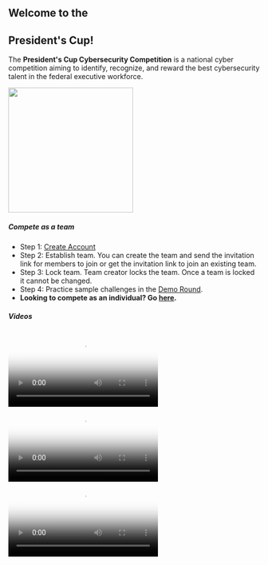 <div class="text-center">
      <div class="card p-0">
            <div class="card-body py-0">
                <div class="row">
                    <div class="col text-left">
                        <h2 class="text-uppercase pt-4">Welcome to the</h3>
                        <h2><strong class="text-uppercase">President's Cup!</strong></h3>
                        <p class="lead">The <strong>President's Cup Cybersecurity Competition</strong> is a national cyber competition aiming to identify, recognize, and reward the best cybersecurity talent in the federal executive workforce.</p>
                    </div>
                    <div class="col px-0">
                        <img height="250px" src="https://files.presidentscup.us/img/pc_eagle_glitch.gif" />
                    </div>
                </div>
            </div>
        </div>
</div>
<div class="row">
    <div class="col-12 col-lg-6">
    <h5><strong>Compete as a team</strong></h5>
    <ul class="list-unstyled">
        <li class="pb-2">Step 1: <a href="https://id.presidentscup.us/account/register?returnUrl=https%3A%2F%2Fteam.presidentscup.us" class="btn btn-md btn-success-alt text-uppercase m-2">Create Account</a></li>
        <li class="pb-2">Step 2: Establish team. You can create the team and send the invitation link for members to join or get the invitation link to join an existing team.</li>
        <li class="pb-2">Step 3: Lock team. Team creator locks the team. Once a team is locked it cannot be changed.</li>
        <li class="pb-2">Step 4: Practice sample challenges in the <a href="https://team.presidentscup.us/home/board">Demo Round</a>.</li>
        <li><strong>Looking to compete as an individual? Go <a href="https://solo.presidentscup.us">here</a>.</strong></li>
    </ul>
    </div>
    <div class="col-12 col-lg-6">
      <h5><strong>Videos</strong></h5>
              <div class="embed-responsive embed-responsive-16by9 mb-2">
            <video class="embed-responsive-item" controls poster="https://files.presidentscup.us/img/8hour.jpg">
                <source src="https://files.presidentscup.us/img/20_0919_PC_8Hour.mp4" type="video/mp4">
            </video>
        </div>
        <div class="embed-responsive embed-responsive-16by9 mb-2">
            <video class="embed-responsive-item" controls poster="https://files.presidentscup.us/img/login.jpg">
                <source src="https://files.presidentscup.us/img/login.mp4" type="video/mp4">
            </video>
        </div>
                <div class="embed-responsive embed-responsive-16by9">
            <video class="embed-responsive-item" controls poster="https://files.presidentscup.us/img/overview.jpg">
                <source src="https://files.presidentscup.us/img/overview.mp4" type="video/mp4">
            </video>
        </div>
    </div>
</div>
